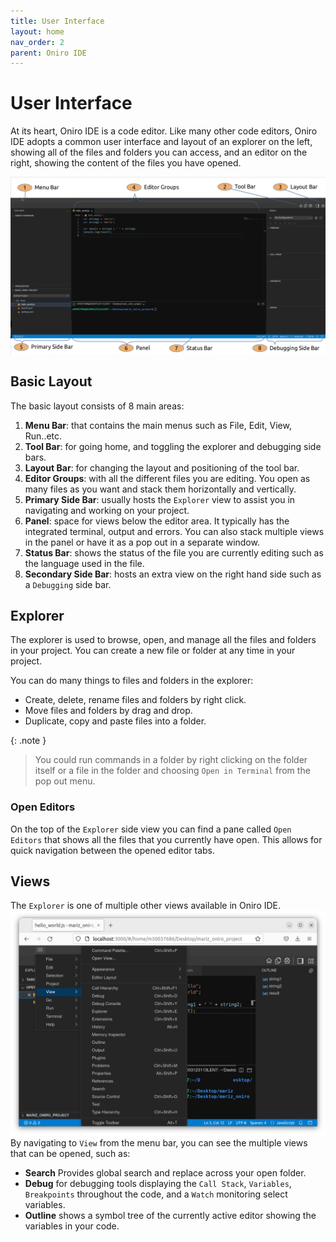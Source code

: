 ```yaml
---
title: User Interface
layout: home
nav_order: 2
parent: Oniro IDE
---
```

# User Interface

At its heart, Oniro IDE is a code editor. Like many other code editors, Oniro IDE adopts a common user interface and layout of an explorer on the left, showing all of the files and folders you can access, and an editor on the right, showing the content of the files you have opened.

![](assets/images/Main%20Layout.png)

## Basic Layout
The basic layout consists of 8 main areas:
1. **Menu Bar**: that contains the main menus such as File, Edit, View, Run..etc.
1. **Tool Bar**: for going home, and toggling the explorer and debugging side bars.
1. **Layout Bar**: for changing the layout and positioning of the tool bar.
1. **Editor Groups**: with all the different files you are editing. You open as many files as you want and stack them horizontally and vertically.
1. **Primary Side Bar**: usually hosts the `Explorer`  view to assist you in navigating and working on your project.
1. **Panel**: space for views below the editor area. It typically has the integrated terminal, output and errors. You can also stack multiple views in the panel or have it as a pop out in a separate window.
1. **Status Bar**: shows the status of the file you are currently editing such as the language used in the file.
1. **Secondary Side Bar**: hosts an extra view on the right hand side such as a `Debugging` side bar.


## Explorer 
The explorer is used to browse, open, and manage all the files and folders in your project. You can create a new file or folder at any time in your project.

You can do many things to files and folders in the explorer:

* Create, delete, rename files and folders by right click.
* Move files and folders by drag and drop.
* Duplicate, copy and paste files into a folder.

{: .note }
> You could run commands in a folder by right clicking on the folder itself or a file in the folder and choosing `Open in Terminal` from the pop out menu.


### Open Editors
On the top of the `Explorer` side view you can find a pane called `Open Editors` that shows all the files that you currently have open. This allows for quick navigation between the opened editor tabs.

## Views

The `Explorer` is one of multiple other views available in Oniro IDE. 
![](assets/images/view-menu.png)
By navigating to `View` from the menu bar, you can see the multiple views that can be opened, such as:
* **Search** Provides global search and replace across your open folder.
* **Debug** for debugging tools displaying the `Call Stack`, `Variables`, `Breakpoints` throughout the code, and a `Watch` monitoring select variables.
* **Outline** shows a symbol tree of the currently active editor showing the variables in your code.

